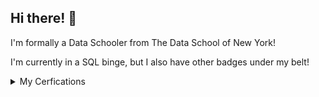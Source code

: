 ## Hi there! 👋

I'm formally a Data Schooler from The Data School of New York!

I'm currently in a SQL binge, but I also have other badges under my belt!

<details>
<summary>My Cerfications</summary>

| Certifications|
|-----------|
| Tableau Certified Data Analyst|
| Alteryx Designer Core|
| Alteryx Designer Advanced|
| Microsoft Certified: Power BI Data Analyst Associate|

</details>
<!--
**KinleyLy/KinleyLy** is a ✨ _special_ ✨ repository because its `README.md` (this file) appears on your GitHub profile.

Here are some ideas to get you started:

- 🔭 I’m currently working on ...
- 🌱 I’m currently learning ...
- 👯 I’m looking to collaborate on ...
- 🤔 I’m looking for help with ...
- 💬 Ask me about ...
- 📫 How to reach me: ...
- 😄 Pronouns: ...
- ⚡ Fun fact: ...
-->
